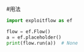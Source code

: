 

#用法

```python
import exploitflow as ef

flow = ef.Flow()
a = ef.placeholder()
print(flow.run(a))  # None
```

